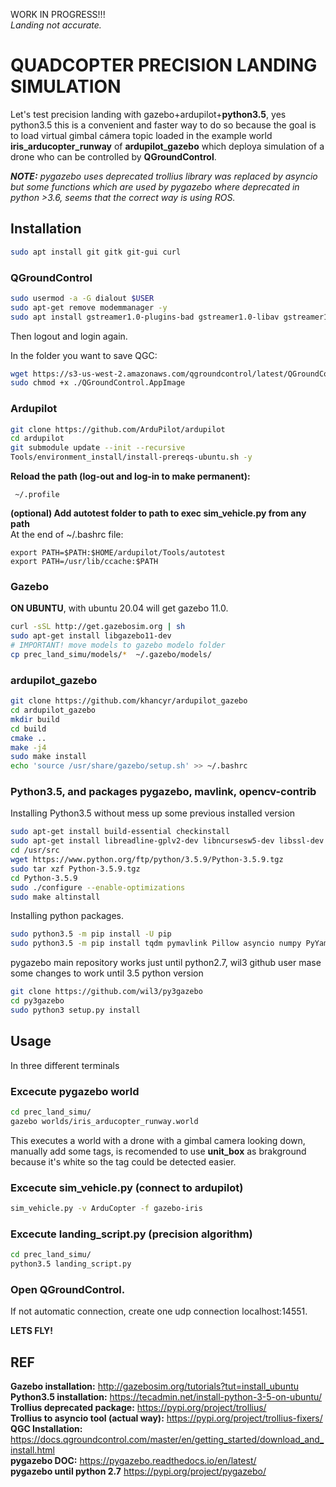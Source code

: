 WORK IN PROGRESS!!!  
_Landing not accurate._  
# QUADCOPTER PRECISION LANDING SIMULATION

Let's test precision landing with gazebo+ardupilot+**python3.5**, yes python3.5 this is a convenient and faster way to do so because the goal is to load virtual gimbal cámera topic loaded in the example world **iris_arducopter_runway** of **ardupilot_gazebo** which deploya simulation of a drone who can be controlled by **QGroundControl**.  

_**NOTE:**  pygazebo uses deprecated trollius library was replaced by asyncio but some functions which are used by pygazebo where deprecated in python >3.6, seems that the correct way is using ROS._  
  
## Installation 
```bash
sudo apt install git gitk git-gui curl
```
### QGroundControl
```bash
sudo usermod -a -G dialout $USER
sudo apt-get remove modemmanager -y
sudo apt install gstreamer1.0-plugins-bad gstreamer1.0-libav gstreamer1.0-gl -y
```
Then logout and login again.  
  
In the folder you want to save QGC:  
```bash
wget https://s3-us-west-2.amazonaws.com/qgroundcontrol/latest/QGroundControl.AppImage
sudo chmod +x ./QGroundControl.AppImage
```
### Ardupilot  
```bash
git clone https://github.com/ArduPilot/ardupilot  
cd ardupilot  
git submodule update --init --recursive  
Tools/environment_install/install-prereqs-ubuntu.sh -y  
```
**Reload the path (log-out and log-in to make permanent):**  
```
 ~/.profile  
 ```
 **(optional) Add autotest folder to path to exec sim_vehicle.py from any path**  
 At the end of  ~/.bashrc file:  
 ```
export PATH=$PATH:$HOME/ardupilot/Tools/autotest  
export PATH=/usr/lib/ccache:$PATH  
 ```
### Gazebo  
**ON UBUNTU**, with ubuntu 20.04 will get gazebo 11.0.  
```bash
curl -sSL http://get.gazebosim.org | sh  
sudo apt-get install libgazebo11-dev
# IMPORTANT! move models to gazebo modelo folder
cp prec_land_simu/models/*  ~/.gazebo/models/
```
### ardupilot_gazebo  
```bash
git clone https://github.com/khancyr/ardupilot_gazebo
cd ardupilot_gazebo
mkdir build
cd build
cmake ..
make -j4
sudo make install
echo 'source /usr/share/gazebo/setup.sh' >> ~/.bashrc
```
### Python3.5, and packages pygazebo, mavlink, opencv-contrib 
Installing Python3.5 without mess up some previous installed version  
```bash
sudo apt-get install build-essential checkinstall
sudo apt-get install libreadline-gplv2-dev libncursesw5-dev libssl-dev libsqlite3-dev tk-dev libgdbm-dev libc6-dev libbz2-dev
cd /usr/src
wget https://www.python.org/ftp/python/3.5.9/Python-3.5.9.tgz
sudo tar xzf Python-3.5.9.tgz
cd Python-3.5.9
sudo ./configure --enable-optimizations
sudo make altinstall
```
Installing python packages.  
```bash
sudo python3.5 -m pip install -U pip
sudo python3.5 -m pip install tqdm pymavlink Pillow asyncio numpy PyYaml opencv-contrib-python
```
pygazebo main repository works just until python2.7, wil3 github user mase some changes to work until 3.5 python version   
```bash
git clone https://github.com/wil3/py3gazebo
cd py3gazebo
sudo python3 setup.py install
```
## Usage
In three different terminals  
### Excecute pygazebo world  
```bash
cd prec_land_simu/  
gazebo worlds/iris_arducopter_runway.world  
```
This executes a world with a drone with a gimbal camera looking down, manually add some tags, is recomended to use **unit_box** as brakground because it's white so the tag could be detected easier.    
### Excecute sim_vehicle.py (connect to ardupilot)
```bash
sim_vehicle.py -v ArduCopter -f gazebo-iris
```
### Excecute landing_script.py (precision algorithm) 
```bash
cd prec_land_simu/  
python3.5 landing_script.py
```
### Open QGroundControl.
If not automatic connection, create one udp connection localhost:14551.  

**LETS FLY!**  
## REF 
**Gazebo installation:** http://gazebosim.org/tutorials?tut=install_ubuntu  
**Python3.5 installation:** https://tecadmin.net/install-python-3-5-on-ubuntu/  
**Trollius deprecated package:** https://pypi.org/project/trollius/  
**Trollius to asyncio tool (actual way):** https://pypi.org/project/trollius-fixers/  
**QGC Installation:** https://docs.qgroundcontrol.com/master/en/getting_started/download_and_install.html  
**pygazebo DOC:** https://pygazebo.readthedocs.io/en/latest/  
**pygazebo until python 2.7** https://pypi.org/project/pygazebo/  
